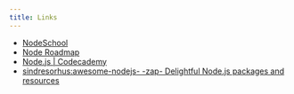 ```yaml
---
title: Links
---
```


- [NodeSchool](https://nodeschool.io/)
- [Node Roadmap](https://roadmap.sh/nodejs)
- [ Node.js | Codecademy](https://www.codecademy.com/courses/learn-node-js/lessons/intro-to-node-js/exercises/core-modules)
- [sindresorhus:awesome-nodejs- -zap- Delightful Node.js packages and resources](https://github.com/sindresorhus/awesome-nodejs?tab=readme-ov-file#command-line-apps)
